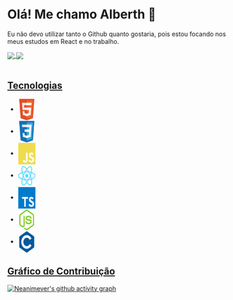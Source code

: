 # Olá! Me chamo Alberth 👋
Eu não devo utilizar tanto o Github quanto gostaria, pois estou focando nos meus estudos em React e no trabalho.
<br/>

<div>
    <a href="https://github.com/Neanimever">
    <img width="50%" align="center" src="https://github-readme-stats-sigma-five.vercel.app/api?username=Neanimever&show_icons=true&count_private=true&bg_color=000&title_color=48e91c&text_color=fff&icon_color=gold&hide_border=true" />
    <img width="42%" align="center" src="https://github-readme-stats-sjxn-git-master-neanimever.vercel.app//api/top-langs/?username=Neanimever&layout=compact&bg_color=000&text_color=fff&title_color=48e91c&hide_border=true&count-private=true" />
</div>

<br />

## Tecnologias
<div>
    <ul>
        <li>    
            <img align="center" alt="HTML" height="50" width="40" src="https://raw.githubusercontent.com/devicons/devicon/master/icons/html5/html5-original.svg">
        </li>
        <li>
            <img align="center" alt="CSS" height="50" width="40" src="https://raw.githubusercontent.com/devicons/devicon/master/icons/css3/css3-original.svg">
        </li>
        <li>
            <img align="center" alt="JavaScript" height="50" width="40" src="https://raw.githubusercontent.com/devicons/devicon/master/icons/javascript/javascript-plain.svg">
        </li>
        <li>
            <img align="center" alt="React" height="50" width="40" src="https://raw.githubusercontent.com/devicons/devicon/master/icons/react/react-original.svg">
        </li>
        <li>    
            <img align="center" alt="TypeScript" height="50" width="40" src="https://raw.githubusercontent.com/devicons/devicon/master/icons/typescript/typescript-plain.svg">
        </li>
        <li>
            <img align="center" alt="Node.js" height="50" width="40" src="https://raw.githubusercontent.com/devicons/devicon/master/icons/nodejs/nodejs-plain.svg">
        </li>
        <li>
            <img align="center" alt="Node.js" height="50" width="40" src="https://raw.githubusercontent.com/devicons/devicon/master/icons/c/c-plain.svg">
        </li>
    </ul>
</div>

## Gráfico de Contribuição
[![Neanimever's github activity graph](https://github-readme-activity-graph.vercel.app/graph?username=Neanimever&bg_color=000000&color=4be91c&line=4be91c&point=ffffff&area=true&hide_border=true)](https://github.com/ashutosh00710/github-readme-activity-graph)
